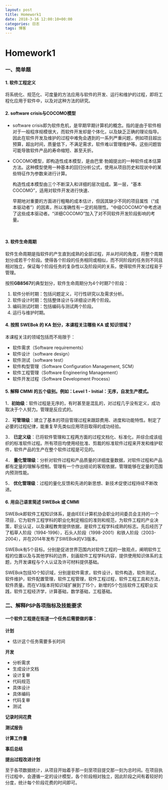 ```yaml
---
layout: post
title: Homework1
date: 2018-3-16 12:00:10+00:00
categories: 日志
tags: 博客
---
```


# 								Homework1



### 一、简单题



#### 1. 软件工程定义

将系统化、规范化、可度量的方法应用与软件的开发、运行和维护的过程，即将工程化应用于软件中，以及对这种方法的研究。



#### 2.  software crisis与COCOMO模型 

- software crisis即为软件危机，是早期早期计算机的概念。指的是由于软件相对于一般程序规模很大，而软件开发却是个体化，以及缺乏正确的理论指导。因此在软件开发及维护的过程中难免会遇到的一系列严重问题，例如项目超出预算，超出时间，质量低下，不满足需求，软件难以管理维护等。这些问题皆可能导致软件产品的寿命缩短、甚至夭折。



- COCOMO模型，即构造性成本模型，是由巴里·勃姆提出的一种软件成本估算方法。这种模型使用一种基本的回归分析公式，使用从项目历史和现状中的某些特征作为参数来进行计算。

  构造性成本模型由三个不断深入和详细的层次组成。第一层，“基本COCOMO”，适用对软件开发进行快速、

  早期地对重要的方面进行粗略的成本估计，但因其缺少不同的项目属性（“成本驱动者”）的因素，所以准确性有一定的局限性。“中级COCOMO”中考虑进了这些成本驱动者。“详细COCOMO”加入了对不同软件开发阶段影响的考量。

  ​

#### 3. 软件生命周期

软件生命周期是指软件的产生直到成熟的全部过程，并从时间的角度，将整个周期划分成若干个阶段。使得各个阶段的任务相同或相似，而不同阶段的任务则不同且相对独立，保证每个阶段任务的复杂性以及阶段间的关系，使得软件开发过程易于管理。

按照**GB8567**的典型划分，软件生命周期分为4个时期7个阶段：

1. 软件分析时期：包括问题定义，可行性研究以及需求分析。
2. 软件设计时期：包括整体设计与详细设计两个阶段。
3. 编码测试时期：包括编码与测试两个阶段。
4. 运行与维护时期。



#### 4. 按照 SWEBok 的 KA 划分，本课程关注哪些 KA 或 知识领域？

本课程关注的领域包括而不局限于：

- 软件需求（Software requirements）
- 软件设计（software design）
- 软件测试（software test）
- 软件构型管理（Software Configuration Management, SCM）
- 软件工程管理（Software Engineering Management）
- 软件开发过程（Software Development Process）





#### 5. 解释 CMMI 的五个级别。例如：Level 1 - Initial：无序，自发生产模式。

1．**初始级**：软件过程是无序的，有时甚至是混乱的，对过程几乎没有定义，成功取决于个人努力。管理是反应式的。

2．**可管理级**：建立了基本的项目管理过程来跟踪费用、进度和功能特性。制定了必要的过程纪律，能重复早先类似应用项目取得的成功经验。

3． **已定义级**：已将软件管理和工程两方面的过程文档化、标准化，并综合成该组织的标准软件过程。所有项目均使用经批准、剪裁的标准软件过程来开发和维护软件，软件产品的生产在整个软件过程是可见的。

4． **量化管理级**：分析对软件过程和产品质量的详细度量数据，对软件过程和产品都有定量的理解与控制。管理有一个作出结论的客观依据，管理能够在定量的范围内预测性能。

5． **优化管理级**：过程的量化反馈和先进的新思想、新技术促使过程持续不断改进。



#### 6. 用自己语言简述 SWEBok 或 CMMI

SWEBok即软件工程知识体系，是由IEEE计算机协会职业时间委员会主持的一个项目，它为软件工程学科的职业化制定相应的准则和规范，为软件工程的产业决策，职业认证，以及课程教育提供依据，是软件工程学科成熟的标志。先后经历了了稻草人阶段（1994-1996），石头人阶段（1998-2001）和铁人阶段（2003-2004），并在2014年发布了SWEBok的V3版本。

SWEBok有5个目标。分别是促进世界范围内对软件工程的一致观点，阐明软件工程的位置以及与其他学科的边界，刻画软件工程学科内容，提供使用知识体系的主题，为开发课程与个人认证及许可材料提供基础。

SWEBok包括10个知识域，分别是软件需求，软件设计，软件构造，软件测试，软件维护，软件配置管理，软件工程管理，软件工程过程，软件工程工具和方法，软件质量。而在V3版本将知识域扩展到了15个，新增的5个包括软件工程职业实践，软件工程经济学，计算基础，数学基础，工程基础。



### 二、解释PSP各项指标及技能要求

#### 一个软件工程是在街道一个任务后需要做的事：

**计划**

- 估计这个任务需要多长时间

**开发**

- 分析需求
- 生成设计文档
- 设计复审
- 代码规范
- 具体设计
- 具体编码
- 代码复审
- 测试

**记录时间花费**

**测试报告**

**计算工作量**

**事后总结**

**提出过程改进计划**



至于各项数据统计，从项目开始着手那一刻至项目提交那一刻为总时间。在项目执行过程中，会遵循一定的设计模型，各个阶段相对独立，因此阶段之间有着较好的分度，统计每个阶段花费的时间即可。

